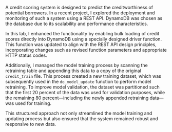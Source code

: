 A credit scoring system is designed to predict the creditworthiness of potential borrowers. In a recent project, I explored the deployment and monitoring of such a system using a REST API. DynamoDB was chosen as the database due to its scalability and performance characteristics.

In this lab, I enhanced the functionality by enabling bulk loading of credit scores directly into DynamoDB using a specially designed driver function. This function was updated to align with the REST API design principles, incorporating changes such as revised function parameters and appropriate HTTP status codes.

Additionally, I managed the model training process by scanning the retraining table and appending this data to a copy of the original `credit_train` file. This process created a new training dataset, which was subsequently used in the `do_model_update` function to perform model retraining. To improve model validation, the dataset was partitioned such that the first 20 percent of the data was used for validation purposes, while the remaining 80 percent—including the newly appended retraining data—was used for training.

This structured approach not only streamlined the model training and updating process but also ensured that the system remained robust and responsive to new data.
